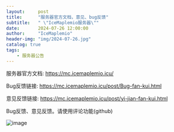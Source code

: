```yaml
---
layout:     post
title:      "服务器官方文档，意见、bug反馈"
subtitle:   " \"IceMaplemio服务器\""
date:       2024-07-26 12:00:00
author:     "IceMaplemio"
header-img: "img/2024-07-26.jpg"
catalog: true
tags:
    - 服务器公告
---
```


服务器官方文档: https://mc.icemaplemio.icu/


Bug反馈链接: https://mc.icemaplemio.icu/post/Bug-fan-kui.html

意见反馈链接: https://mc.icemaplemio.icu/post/yi-jian-fan-kui.html

Bug反馈、意见反馈。请使用评论功能(github)

![image](https://github.com/user-attachments/assets/882a6b13-57d0-467b-9c3b-4a8c3b3d907d)
